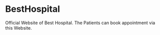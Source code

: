 # BestHospital
Official Website of Best Hospital. The Patients can book appointment via this Website.
